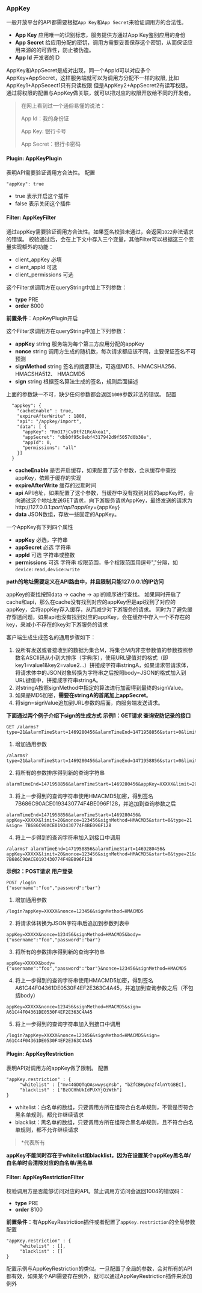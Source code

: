 ### AppKey
一般开放平台的API都需要根据`App Key`和`App Secret`来验证调用方的合法性。
- **App Key** 应用唯一的识别标志，服务提供方通过App Key鉴别应用的身份
- **App Secret** 给应用分配的密钥，调用方需要妥善保存这个密钥，从而保证应用来源的的可靠性，防止被伪造。
- **App Id** 开发者的ID

AppKey和AppSecret是成对出现，同一个AppId可以对应多个AppKey+AppSecret，这样服务端就可以为调用方分配不一样的权限, 比如AppKey1+AppSecect1只有只读权限 但是AppKey2+AppSecret2有读写权限。通过将权限的配置与AppKey做关联，就可以把对应的权限开放给不同的开发者。

> 在网上看到过一个通俗易懂的说法：
>
> App Id：我的身份证
>
> App Key: 银行卡号
>
> App Secret：银行卡密码


#### Plugin: AppKeyPlugin
表明API需要验证调用方合法性。
配置
```
"appKey": true
```
- true 表示开启这个插件
- false 表示关闭这个插件

#### Filter: AppKeyFilter
通过appKey需要验证调用方合法性。如果签名校验未通过，会返回`1022`非法请求的错误。
校验通过后，会在上下文中存入三个变量，其他Filter可以根据这三个变量实现额外的功能：

- client_appKey 必填
- client_appId 可选
- client_permissions 可选


这个Filter求调用方在queryString中加上下列参数：

- **type** PRE
- **order** 8000

**前置条件**：AppKeyPlugin开启

这个Filter求调用方在queryString中加上下列参数：

- **appKey** string	服务端为每个第三方应用分配的appKey
- **nonce** string 调用方生成的随机数，每次请求都应该不同，主要保证签名不可预测
- **signMethod** string 签名的摘要算法，可选值MD5、HMACSHA256、HMACSHA512、 HMACMD5
- **sign** string 根据签名算法生成的签名，规则后面描述

上面的参数缺一不可，缺少任何参数都会返回`1009`参数非法的错误。
配置
```
  "appkey": {
    "cacheEnable" : true,
    "expireAfterWrite" : 1800,
    "api": "/appkey/import",
    "data": [ {
      "appKey": "RmOI7jCvDtfZ1RcAkea1",
      "appSecret": "dbb0f95c8ebf4317942d9f5057d0b38e",
      "appId": 0,
      "permissions": "all"
    }]
  }
```
- **cacheEnable** 是否开启缓存，如果配置了这个参数，会从缓存中查找appKey，依赖于缓存的实现
- **expireAfterWrite** 缓存的过期时间
- **api** API地址，如果配置了这个参数，当缓存中没有找到对应的appKey时，会向通过这个地址发送GET请求，向下游服务请求AppKey，最终发送的请求为http://127.0.0.1:${port}/{api}?appKey=${appKey}
- **data** JSON数组，存放一些固定的AppKey。

一个AppKey有下列四个属性
- **appKey** 必选，字符串
- **appSecret** 必选 字符串
- **appId** 可选 字符串或整数
- **permissions** 可选  字符串 权限范围，多个权限范围用逗号","分隔，如`device:read,device:write`

**path的地址需要定义在API路由中，并且限制只能127.0.0.1的IP访问**

appKey的查找按照data -> cache -> api的顺序进行查找。
如果同时开启了cache和api，那么在cache没有找到对应的appKey但是api找到了对应的appKey，会将appKey存入缓存，从而减少对下游服务的请求。
同时为了避免缓存穿透问题，如果api也没有找到对应的appKey，会在缓存中存入一个不存在的key，来减小不存在的key对下游服务的请求


客户端生成生成签名的通用步骤如下：
1. 设所有发送或者接收到的数据为集合M，将集合M内非空参数值的参数按照参数名ASCII码从小到大排序（字典序），使用URL键值对的格式（即key1=value1&key2=value2…）拼接成字符串stringA，如果请求带请求体，将请求体中的JSON对象转换为字符串之后按照body=JSON的格式加入到URL键值中，拼接成字符串stringA。
2. 对stringA按照signMethod中指定的算法进行加密得到最终的signValue。
3. 如果是MD5加密，**需要在stringA的首尾加上appSecret**。
4. 将sign=signValue追加到URL参数的后面，向服务端发送请求。

**下面通过两个例子介绍下sign的生成方式**
**示例1：GET请求 查询安防记录的接口**
```
GET /alarms?type=21&alarmTimeStart=1469280456&alarmTimeEnd=1471958856&start=0&limit=20
```
1. 增加通用参数
```
/alarms?type=21&alarmTimeStart=1469280456&alarmTimeEnd=1471958856&start=0&limit=20&appKey=XXXXX&nonce=123456&signMethod=HMACMD5
```
2. 将所有的参数排序得到新的查询字符串
```
alarmTimeEnd=1471958856&alarmTimeStart=1469280456&appKey=XXXXX&limit=20&nonce=123456&signMethod=HMACMD5&start=0&type=21
```
3. 将上一步得到的查询字符串使用HMACMD5加密，得到签名7B686C90ACE0193430774F4BE096F128，并追加到查询参数之后
```
alarmTimeEnd=1471958856&alarmTimeStart=1469280456& appKey=XXXXX&limit=20&nonce=123456&signMethod=HMACMD5&start=0&type=21 &sign= 7B686C90ACE0193430774F4BE096F128
```
4. 将上一步得到的查询字符串加入到接口中调用
```
/alarms? alarmTimeEnd=1471958856&alarmTimeStart=1469280456& appKey=XXXXX&limit=20&nonce=123456&signMethod=HMACMD5&start=0&type=21&sign= 7B686C90ACE0193430774F4BE096F128
```

**示例2：POST请求 用户登录**
```
POST /login
{"username":"foo","password":"bar"}
```
1. 增加通用参数
```
/login?appKey=XXXXX&nonce=123456&signMethod=HMACMD5
```
2. 将请求体转换为JSON字符串后追加到参数列表中
```
appKey=XXXXX&nonce=123456&signMethod=HMACMD5&body={"username":"foo","password":"bar"}
```
3. 将所有的参数排序得到新的查询字符串
```
appKey=XXXXX&body={"username":"foo","password":"bar"}&nonce=123456&signMethod=HMACMD5
```
4. 将上一步得到的查询字符串使用HMACMD5加密，得到签名A61C44F04361DE0530F4EF2E363C4A45，并追加到查询参数之后（不包括body）
```
appKey=XXXXX&nonce=123456&signMethod=HMACMD5&sign= A61C44F04361DE0530F4EF2E363C4A45
```
5. 将上一步得到的查询字符串加入到接口中调用
```
/login?appKey=XXXXX&nonce=123456&signMethod=HMACMD5&sign= A61C44F04361DE0530F4EF2E363C4A45
```
#### Plugin: AppKeyRestriction
表明API对调用方的appKey做了限制。
配置
```
"appKey.restriction" : {
	 "whitelist" : ["mv44GDQTqOAswwysqYsb", "bZfCBHyDnzf4lnYtGBEC],
	 "blacklist" : ["BzOCHhUkIdPUXYjQiWth"]
}
```
- whitelist：白名单的数组，只要调用方所在组符合白名单规则，不管是否符合黑名单规则，都允许继续请求
- blacklist：黑名单的数组，只要调用方所在组符合黑名单规则，且不符合白名单规则，都不允许继续请求
> *代表所有

**appKey不能同时存在于whitelist和blacklist，因为在设置某个appKey黑名单/白名单时会清除对应的白名单/黑名单**
#### Filter: AppKeyRestrictionFilter
校验调用方是否能够访问对应的API。禁止调用方访问会返回1004的错误码：

- **type** PRE
- **order** 8100

**前置条件**：有AppKeyRestriction插件或者配置了`appKey.restriction`的全局参数
配置
```
"appKey.restriction" : {
	 "whitelist" : [],
	 "blacklist" : []
}
```
配置示例与AppKeyRestriction的类似。一旦配置了全局的参数，会对所有的API都有效，如果某个API需要存在例外，就可以通过AppKeyRestriction插件来添加例外